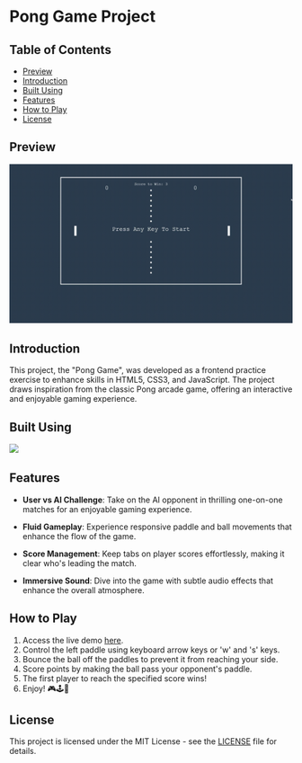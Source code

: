 # Pong Game Project

## Table of Contents

- [Preview](#preview)
- [Introduction](#introduction)
- [Built Using](#built-using)
- [Features](#features)
- [How to Play](#how-to-play)
- [License](#license)

## Preview

![Pong Game Preview](./gif/pong-game-preview.gif)

## Introduction

This project, the "Pong Game", was developed as a frontend practice exercise to enhance skills in HTML5, CSS3, and JavaScript. The project draws inspiration from the classic Pong arcade game, offering an interactive and enjoyable gaming experience.

## Built Using

[![](https://skillicons.dev/icons?i=html,css,javascript,vscode&theme=light)](https://skillicons.dev)

## Features

- **User vs AI Challenge**: Take on the AI opponent in thrilling one-on-one matches for an enjoyable gaming experience.

- **Fluid Gameplay**: Experience responsive paddle and ball movements that enhance the flow of the game.

- **Score Management**: Keep tabs on player scores effortlessly, making it clear who's leading the match.

- **Immersive Sound**: Dive into the game with subtle audio effects that enhance the overall atmosphere.

## How to Play

1. Access the live demo [here](https://maorbezalel.github.io/pong-game/).
2. Control the left paddle using keyboard arrow keys or 'w' and 's' keys.
3. Bounce the ball off the paddles to prevent it from reaching your side.
4. Score points by making the ball pass your opponent's paddle.
5. The first player to reach the specified score wins!
6. Enjoy! 🎮🕹️🚀

## License

This project is licensed under the MIT License - see the [LICENSE](LICENSE) file for details.
